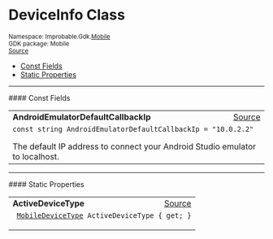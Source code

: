 
# DeviceInfo Class
<sup>
Namespace: Improbable.Gdk.<a href="{{urlRoot}}/api/mobile-index">Mobile</a><br/>
GDK package: Mobile<br/>
<a href="https://www.github.com/spatialos/gdk-for-unity/blob/c62f1703b591ee684fba123ba0dc6c231eca5126/workers/unity/Packages/io.improbable.gdk.mobile/Utility/DeviceInfo.cs/#L6">Source</a>
<style>
a code {
                    padding: 0em 0.25em!important;
}
code {
                    background-color: #ffffff!important;
}
</style>
</sup>
<nav id="pageToc" class="page-toc"><ul><li><a href="#const-fields">Const Fields</a>
<li><a href="#static-properties">Static Properties</a>
</ul></nav>






</p>
<hr style="width:100%; border-top-color:#d8d8d8" />
#### Const Fields


</p>




<table width="100%">
    <tr>
        <td style="border-right:none"><a id="androidemulatordefaultcallbackip"></a><b>AndroidEmulatorDefaultCallbackIp</b></td>
        <td style="border-left:none; text-align:right"><a href="https://www.github.com/spatialos/gdk-for-unity/blob/c62f1703b591ee684fba123ba0dc6c231eca5126/workers/unity/Packages/io.improbable.gdk.mobile/Utility/DeviceInfo.cs/#L11">Source</a></td>
    </tr>
    <tr>
        <td colspan="2">
<code>const string AndroidEmulatorDefaultCallbackIp = &quot;10.0.2.2&quot;</code></p>
The default IP address to connect your Android Studio emulator to localhost. 

</td>
    </tr>
</table>






</p>
<hr style="width:100%; border-top-color:#d8d8d8" />
#### Static Properties


</p>




<table width="100%">
    <tr>
        <td style="border-right:none"><a id="activedevicetype"></a><b>ActiveDeviceType</b></td>
        <td style="border-left:none; text-align:right"><a href="https://www.github.com/spatialos/gdk-for-unity/blob/c62f1703b591ee684fba123ba0dc6c231eca5126/workers/unity/Packages/io.improbable.gdk.mobile/Utility/DeviceInfo.cs/#L15">Source</a></td>
    </tr>
    <tr>
        <td colspan="2">
<code> <a href="{{urlRoot}}/api/mobile/mobile-device-type">MobileDeviceType</a> ActiveDeviceType { get; }</code></p>



</td>
    </tr>
</table>









